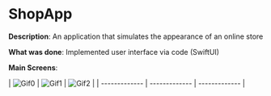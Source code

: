 # ShopApp

**Description**: An application that simulates the appearance of an online store

**What was done**: Implemented user interface via code (SwiftUI)

**Main Screens**:

| ![Gif0](https://github.com/vel9988/ShopApp/assets/58105647/683fa04f-381d-4c65-b5e3-adabb7fad6d5) | 
![Gif1](https://github.com/vel9988/ShopApp/assets/58105647/cfb0b8b1-af78-4e75-8d1f-96651604ea18) | 
![Gif2](https://github.com/vel9988/ShopApp/assets/58105647/392cb2b0-e4a6-4393-9863-e9446fa3627f) |
| ------------- | ------------- | ------------- |





